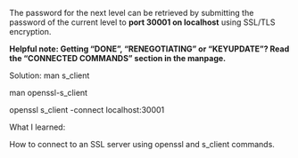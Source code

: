 The password for the next level can be retrieved by submitting the password of the current level to **port 30001 on localhost** using SSL/TLS encryption.

**Helpful note: Getting “DONE”, “RENEGOTIATING” or “KEYUPDATE”? Read the “CONNECTED COMMANDS” section in the manpage.**



Solution:
  man s_client

  man openssl-s_client

openssl s_client -connect localhost:30001

What I learned:

How to connect to an SSL server using openssl and s_client commands.